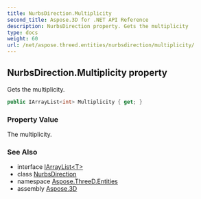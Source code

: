 ```yaml
---
title: NurbsDirection.Multiplicity
second_title: Aspose.3D for .NET API Reference
description: NurbsDirection property. Gets the multiplicity
type: docs
weight: 60
url: /net/aspose.threed.entities/nurbsdirection/multiplicity/
---
```

## NurbsDirection.Multiplicity property

Gets the multiplicity.

```csharp
public IArrayList<int> Multiplicity { get; }
```

### Property Value

The multiplicity.

### See Also

* interface [IArrayList&lt;T&gt;](../../../aspose.threed.utilities/iarraylist-1/)
* class [NurbsDirection](../)
* namespace [Aspose.ThreeD.Entities](../../nurbsdirection/)
* assembly [Aspose.3D](../../../)



